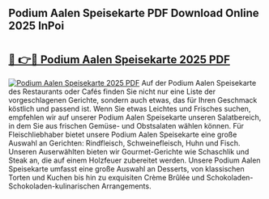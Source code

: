 ## Podium Aalen Speisekarte PDF Download Online 2025 InPoi

# <h2><a href="http://gc8plg.nevu.top/?p=Podium+Aalen+Speisekarte">🔗 👉🔴 Podium Aalen Speisekarte 2025 PDF</a></h2>

[![Podium Aalen Speisekarte 2025 PDF](https://i.imgur.com/dBaPXMq.png)](http://gc8plg.nevu.top/?p=Podium+Aalen+Speisekarte)
Auf der Podium Aalen Speisekarte des Restaurants oder Cafés finden Sie nicht nur eine Liste der vorgeschlagenen Gerichte, sondern auch etwas, das für Ihren Geschmack köstlich und passend ist. Wenn Sie etwas Leichtes und Frisches suchen, empfehlen wir auf unserer Podium Aalen Speisekarte unseren Salatbereich, in dem Sie aus frischen Gemüse- und Obstsalaten wählen können. Für Fleischliebhaber bietet unsere Podium Aalen Speisekarte eine große Auswahl an Gerichten: Rindfleisch, Schweinefleisch, Huhn und Fisch. Unseren Auserwählten bieten wir Gourmet-Gerichte wie Schaschlik und Steak an, die auf einem Holzfeuer zubereitet werden. Unsere Podium Aalen Speisekarte umfasst eine große Auswahl an Desserts, von klassischen Torten und Kuchen bis hin zu exquisiten Crème Brûlée und Schokoladen-Schokoladen-kulinarischen Arrangements.
